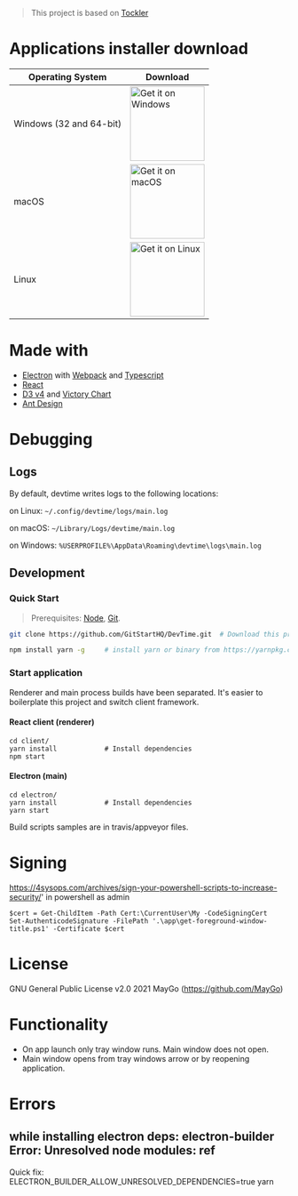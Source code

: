 > This project is based on [Tockler](https://github.com/MayGo/tockler)

# Applications installer download

| Operating System        | Download                                                                                                                                                                                                                   |
| ----------------------- | -------------------------------------------------------------------------------------------------------------------------------------------------------------------------------------------------------------------------- |
| Windows (32 and 64-bit) | <a href='https://github.com/GitStartHQ/DevTime/releases/download/v0.1.0/GitStart-DevTime-Setup-0.1.0.exe'><img alt='Get it on Windows' width="134px" src='https://github.com/MayGo/tockler/raw/master/badges/BadgeWindows.png'/></a> |
| macOS                   | <a href='https://github.com/GitStartHQ/DevTime/releases/download/v0.1.0/GitStart-DevTime-0.1.0.dmg'><img alt='Get it on macOS' width="134px" src='https://github.com/MayGo/tockler/raw/master/badges/BadgeMacOS.png'/></a>             |
| Linux                   | <a href='https://github.com/GitStartHQ/DevTime/releases/download/v0.1.0/GitStart-DevTime-0.1.0.AppImage'><img alt='Get it on Linux' width="134px" src='https://github.com/MayGo/tockler/raw/master/badges/BadgeLinux.png'/></a>        |


# Made with

-   [Electron](https://electron.atom.io/) with [Webpack](https://webpack.github.io/) and [Typescript](https://www.typescriptlang.org/)
-   [React](https://reactjs.org/)
-   [D3 v4](https://d3js.org/) and [Victory Chart](http://formidable.com/open-source/victory/docs/victory-chart/)
-   [Ant Design](https://ant.design/)

# Debugging

## Logs

By default, devtime writes logs to the following locations:

on Linux: `~/.config/devtime/logs/main.log`

on macOS: `~/Library/Logs/devtime/main.log`

on Windows: `%USERPROFILE%\AppData\Roaming\devtime\logs\main.log`

## Development

### Quick Start

> Prerequisites: [Node](https://nodejs.org/), [Git](https://git-scm.com/).

```bash
git clone https://github.com/GitStartHQ/DevTime.git  # Download this project

npm install yarn -g     # install yarn or binary from https://yarnpkg.com
```

### Start application

Renderer and main process builds have been separated. It's easier to boilerplate this project and switch client framework.

#### React client (renderer)

```
cd client/
yarn install            # Install dependencies
npm start
```

#### Electron (main)

```
cd electron/
yarn install            # Install dependencies
yarn start
```

Build scripts samples are in travis/appveyor files.

# Signing

https://4sysops.com/archives/sign-your-powershell-scripts-to-increase-security/'
in powershell as admin

```
$cert = Get-ChildItem -Path Cert:\CurrentUser\My -CodeSigningCert
Set-AuthenticodeSignature -FilePath '.\app\get-foreground-window-title.ps1' -Certificate $cert
```

# License

GNU General Public License v2.0
2021 MayGo (https://github.com/MayGo)

# Functionality

-   On app launch only tray window runs. Main window does not open.
-   Main window opens from tray windows arrow or by reopening application.

# Errors

## while installing electron deps: electron-builder Error: Unresolved node modules: ref

Quick fix: ELECTRON_BUILDER_ALLOW_UNRESOLVED_DEPENDENCIES=true yarn
